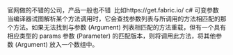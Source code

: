 
官网做的不错的公司，产品一般也不错  比如https://get.fabric.io/
c# 可变参数 
当编译器试图解析某个方法调用时，它会查找参数列表与所调用的方法相匹配的那个方法。如果无法找到与参数 (Argument) 列表相匹配的方法重载，但有一个具有相应类型的 params 参数 (Parameter) 的匹配版本，则将调用此方法，将其他参数 (Argument) 放入一个数组中。
